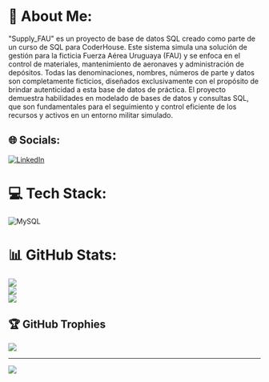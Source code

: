 # 💫 About Me:
"Supply_FAU" es un proyecto de base de datos SQL creado como parte de un curso de SQL para CoderHouse. Este sistema simula una solución de gestión para la ficticia Fuerza Aérea Uruguaya (FAU) y se enfoca en el control de materiales, mantenimiento de aeronaves y administración de depósitos. Todas las denominaciones, nombres, números de parte y datos son completamente ficticios, diseñados exclusivamente con el propósito de brindar autenticidad a esta base de datos de práctica. El proyecto demuestra habilidades en modelado de bases de datos y consultas SQL, que son fundamentales para el seguimiento y control eficiente de los recursos y activos en un entorno militar simulado.


## 🌐 Socials:
[![LinkedIn](https://img.shields.io/badge/LinkedIn-%230077B5.svg?logo=linkedin&logoColor=white)](https://linkedin.com/in/https://www.linkedin.com/in/diego-garc%C3%ADa-176266283/) 

# 💻 Tech Stack:
![MySQL](https://img.shields.io/badge/mysql-%2300000f.svg?style=for-the-badge&logo=mysql&logoColor=white)
# 📊 GitHub Stats:
![](https://github-readme-stats.vercel.app/api?username=DiegoG379&theme=prussian&hide_border=false&include_all_commits=true&count_private=true)<br/>
![](https://github-readme-streak-stats.herokuapp.com/?user=DiegoG379&theme=prussian&hide_border=false)<br/>
![](https://github-readme-stats.vercel.app/api/top-langs/?username=DiegoG379&theme=prussian&hide_border=false&include_all_commits=true&count_private=true&layout=compact)

## 🏆 GitHub Trophies
![](https://github-profile-trophy.vercel.app/?username=DiegoG379&theme=nord&no-frame=false&no-bg=false&margin-w=4)

---
[![](https://visitcount.itsvg.in/api?id=DiegoG379&icon=5&color=0)](https://visitcount.itsvg.in)

<!-- Proudly created with GPRM ( https://gprm.itsvg.in ) -->
